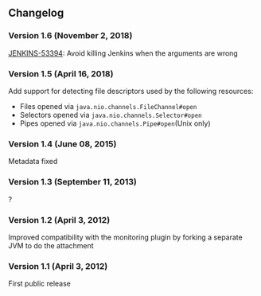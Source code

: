 ## Changelog

### Version 1.6 (November 2, 2018)

[JENKINS-53394](https://issues.jenkins.io/browse/JENKINS-53394): Avoid killing Jenkins when the arguments are wrong

### Version 1.5 (April 16, 2018)

Add support for detecting file descriptors used by the following resources:

- Files opened via `java.nio.channels.FileChannel#open`
- Selectors opened via `java.nio.channels.Selector#open`
- Pipes opened via `java.nio.channels.Pipe#open`(Unix only)

### Version 1.4 (June 08, 2015)

Metadata fixed

### Version 1.3 (September 11, 2013)

?

### Version 1.2 (April 3, 2012)

Improved compatibility with the monitoring plugin by forking a separate JVM to do the attachment

### Version 1.1 (April 3, 2012)

First public release
